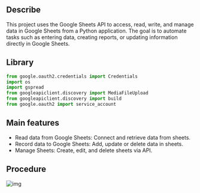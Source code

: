 ## Describe
This project uses the Google Sheets API to access, read, write, and manage data in Google Sheets from a Python application. The goal is to automate tasks such as entering data, creating reports, or updating information directly in Google Sheets.

## Library
```python
from google.oauth2.credentials import Credentials
import os
import gspread
from googleapiclient.discovery import MediaFileUpload
from googleapiclient.discovery import build
from google.oauth2 import service_account
```
## Main features
* Read data from Google Sheets: Connect and retrieve data from sheets.
* Record data to Google Sheets: Add, update or delete data in sheets.
* Manage Sheets: Create, edit, and delete sheets via API.

## Procedure
![img](images/Untitled.png)
